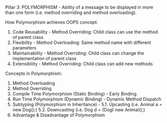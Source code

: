 Pillar 3: POLYMORPHISM -
Ability of a message to be displayed in more than one form (i.e. method overriding and method overloading).

How Polymorphism achieves OOPS concept:
1. Code Reusability - Method Overriding: Child class can use the method of parent class
2. Flexibility - Method Overloading: Same method name with different parameters
3. Maintainability - Method Overriding: Child class can change the implementation of parent class
4. Extensibility - Method Overriding: Child class can add new methods

Concepts in Polymorphism:
1. Method Overloading
2. Method Overriding
3. Compile Time Polymorphism (Static Binding) - Early Binding
4. Run Time Polymorphism (Dynamic Binding) - Dynamic Method Dispatch
5. Subtyping (Polymorphism in Inheritance) -
    5.1. Upcasting (i.e. Animal a = new Dog();)
    5.2. Downcasting (i.e. Dog d = (Dog) new Animal();)
6. Advantage & Disadvantage of Polymorphism